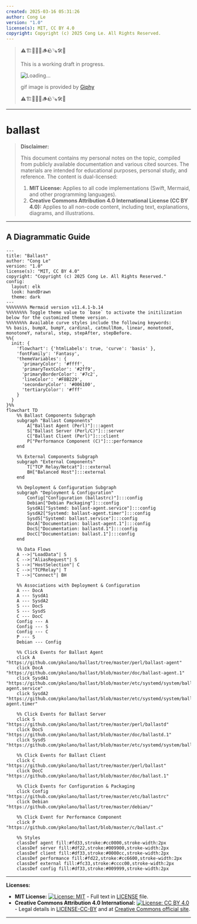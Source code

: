 ```yaml
---
created: 2025-03-16 05:31:26
author: Cong Le
version: "1.0"
license(s): MIT, CC BY 4.0
copyright: Copyright (c) 2025 Cong Le. All Rights Reserved.
---
```



> ⚠️🏗️🚧🦺🧱🪵🪨🪚🛠️👷
> 
> This is a working draft in progress.
> 
> ![Loading...](https://media1.giphy.com/media/v1.Y2lkPTc5MGI3NjExdmF5Zmx6bjg3YTMyZ3d1ZGdpbnViOXdnMHp3ZGtvMmZ5dndjNHR0aSZlcD12MV9pbnRlcm5hbF9naWZfYnlfaWQmY3Q9Zw/l4FGGAU7PopXRSrJK/giphy.gif)
> 
> gif image is provided by [Giphy](https://giphy.com)
> 
> ⚠️🏗️🚧🦺🧱🪵🪨🪚🛠️👷

----


# ballast
> **Disclaimer:**
>
> This document contains my personal notes on the topic,
> compiled from publicly available documentation and various cited sources.
> The materials are intended for educational purposes, personal study, and reference.
> The content is dual-licensed:
> 1. **MIT License:** Applies to all code implementations (Swift, Mermaid, and other programming languages).
> 2. **Creative Commons Attribution 4.0 International License (CC BY 4.0):** Applies to all non-code content, including text, explanations, diagrams, and illustrations.
---


## A Diagrammatic Guide 


```mermaid
---
title: "Ballast"
author: "Cong Le"
version: "1.0"
license(s): "MIT, CC BY 4.0"
copyright: "Copyright (c) 2025 Cong Le. All Rights Reserved."
config:
  layout: elk
  look: handDrawn
  theme: dark
---
%%%%%%%% Mermaid version v11.4.1-b.14
%%%%%%%% Toggle theme value to `base` to activate the initilization below for the customized theme version.
%%%%%%%% Available curve styles include the following keywords:
%% basis, bumpX, bumpY, cardinal, catmullRom, linear, monotoneX, monotoneY, natural, step, stepAfter, stepBefore.
%%{
  init: {
    'flowchart': {'htmlLabels': true, 'curve': 'basis' },
    'fontFamily': 'Fantasy',
    'themeVariables': {
      'primaryColor': '#ffff',
      'primaryTextColor': '#2ff9',
      'primaryBorderColor': '#7c2',
      'lineColor': '#F8B229',
      'secondaryColor': '#006100',
      'tertiaryColor': '#fff'
    }
  }
}%%
flowchart TD
    %% Ballast Components Subgraph
    subgraph "Ballast Components"
        A["Ballast Agent (Perl)"]:::agent
        S["Ballast Server (Perl/C)"]:::server
        C["Ballast Client (Perl)"]:::client
        P["Performance Component (C)"]:::performance
    end

    %% External Components Subgraph
    subgraph "External Components"
        T["TCP Relay/Netcat"]:::external
        BH["Balanced Host"]:::external
    end

    %% Deployment & Configuration Subgraph
    subgraph "Deployment & Configuration"
        Config["Configuration (ballastrc)"]:::config
        Debian["Debian Packaging"]:::config
        SysdA1["Systemd: ballast-agent.service"]:::config
        SysdA2["Systemd: ballast-agent.timer"]:::config
        SysdS["Systemd: ballast.service"]:::config
        DocA["Documentation: ballast-agent.1"]:::config
        DocS["Documentation: ballastd.1"]:::config
        DocC["Documentation: ballast.1"]:::config
    end

    %% Data Flows
    A -->|"LoadData"| S
    C -->|"AliasRequest"| S
    S -->|"HostSelection"| C
    C -->|"TCPRelay"| T
    T -->|"Connect"| BH

    %% Associations with Deployment & Configuration
    A --- DocA
    A --- SysdA1
    A --- SysdA2
    S --- DocS
    S --- SysdS
    C --- DocC
    Config --- A
    Config --- S
    Config --- C
    P --- S
    Debian --- Config

    %% Click Events for Ballast Agent
    click A "https://github.com/pkolano/ballast/tree/master/perl/ballast-agent"
    click DocA "https://github.com/pkolano/ballast/blob/master/doc/ballast-agent.1"
    click SysdA1 "https://github.com/pkolano/ballast/blob/master/etc/systemd/system/ballast-agent.service"
    click SysdA2 "https://github.com/pkolano/ballast/blob/master/etc/systemd/system/ballast-agent.timer"

    %% Click Events for Ballast Server
    click S "https://github.com/pkolano/ballast/tree/master/perl/ballastd"
    click DocS "https://github.com/pkolano/ballast/blob/master/doc/ballastd.1"
    click SysdS "https://github.com/pkolano/ballast/blob/master/etc/systemd/system/ballast.service"

    %% Click Events for Ballast Client
    click C "https://github.com/pkolano/ballast/tree/master/perl/ballast"
    click DocC "https://github.com/pkolano/ballast/blob/master/doc/ballast.1"

    %% Click Events for Configuration & Packaging
    click Config "https://github.com/pkolano/ballast/tree/master/etc/ballastrc"
    click Debian "https://github.com/pkolano/ballast/tree/master/debian/"

    %% Click Event for Performance Component
    click P "https://github.com/pkolano/ballast/blob/master/c/ballast.c"

    %% Styles
    classDef agent fill:#fd33,stroke:#cc0000,stroke-width:2px
    classDef server fill:#df22,stroke:#009900,stroke-width:2px
    classDef client fill:#df33,stroke:#0000cc,stroke-width:2px
    classDef performance fill:#fd22,stroke:#cc6600,stroke-width:2px
    classDef external fill:#fc33,stroke:#cccc00,stroke-width:2px
    classDef config fill:#df33,stroke:#009999,stroke-width:2px

```




---
**Licenses:**

- **MIT License:**  [![License: MIT](https://img.shields.io/badge/License-MIT-yellow.svg)](LICENSE) - Full text in [LICENSE](LICENSE) file.
- **Creative Commons Attribution 4.0 International:** [![License: CC BY 4.0](https://licensebuttons.net/l/by/4.0/88x31.png)](LICENSE-CC-BY) - Legal details in [LICENSE-CC-BY](LICENSE-CC-BY) and at [Creative Commons official site](http://creativecommons.org/licenses/by/4.0/).

---
